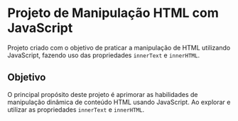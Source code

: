 # Projeto de Manipulação HTML com JavaScript

Projeto criado com o objetivo de praticar a manipulação de HTML utilizando JavaScript, fazendo uso das propriedades `innerText` e `innerHTML`.

## Objetivo

O principal propósito deste projeto é aprimorar as habilidades de manipulação dinâmica de conteúdo HTML usando JavaScript. Ao explorar e utilizar as propriedades `innerText` e `innerHTML`.







